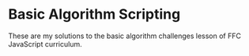 # Basic Algorithm Scripting

These are my solutions to the basic algorithm challenges lesson of FFC JavaScript curriculum.
